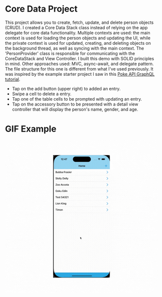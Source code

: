 # Core Data Project
This project allows you to create, fetch, update, and delete person objects (CRUD). I created a Core Data Stack class instead of relying on the app delegate for core data functionality. Multiple contexts are used: the main context is used for loading the person objects and updating the UI, while the private context is used for updated, creating, and deleting objects on the background thread, as well as syncing with the main context. The 'PersonProvider' class is responsible for communicating with the CoreDataStack and View Controller. I built this demo with SOLID principles in mind. Other approaches used: MVC, async-await, and delegate pattern. The file structure for this one is different from what I've used previously. It was inspired by the example starter project I saw in this [Poke API GraphQL tutorial](https://www.delasign.com/blog/swift-graphql-call/).
- Tap on the add button (upper right) to added an entry.
- Swipe a cell to delete a entry. 
- Tap one of the table cells to be prompted with updating an entry. 
- Tap on the accessory button to be presented with a detail view controller that will display the person's name, gender, and age.


# GIF Example
![Demo](https://github.com/AshleyCanty/CoreDataListDemo/blob/main/CoreDataListDemo-example.gif)
